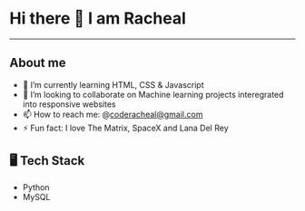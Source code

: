    # Hi there 👋 I am Racheal

------------------------------------------------------------------------------------------------------------------------------------------------------------
## About me

- 🌱 I’m currently learning HTML, CSS & Javascript
- 👯 I’m looking to collaborate on Machine learning projects interegrated into responsive websites
- 📫 How to reach me: @coderacheal@gmail.com
- ⚡ Fun fact: I love The Matrix, SpaceX and Lana Del Rey

## 🖥️ Tech Stack
- Python
- MySQL
